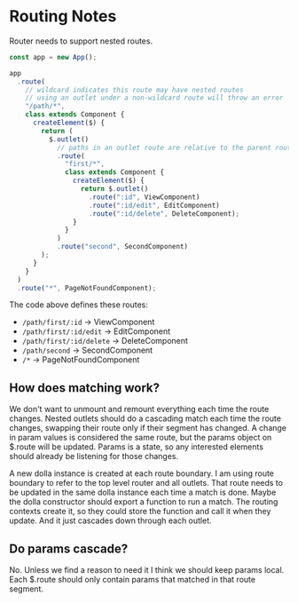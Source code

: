 # Routing Notes

Router needs to support nested routes.

```js
const app = new App();

app
  .route(
    // wildcard indicates this route may have nested routes
    // using an outlet under a non-wildcard route will throw an error
    "/path/*",
    class extends Component {
      createElement($) {
        return (
          $.outlet()
            // paths in an outlet route are relative to the parent route
            .route(
              "first/*",
              class extends Component {
                createElement($) {
                  return $.outlet()
                    .route(":id", ViewComponent)
                    .route(":id/edit", EditComponent)
                    .route(":id/delete", DeleteComponent);
                }
              }
            )
            .route("second", SecondComponent)
        );
      }
    }
  )
  .route("*", PageNotFoundComponent);
```

The code above defines these routes:

- `/path/first/:id` -> ViewComponent
- `/path/first/:id/edit` -> EditComponent
- `/path/first/:id/delete` -> DeleteComponent
- `/path/second` -> SecondComponent
- `/*` -> PageNotFoundComponent

## How does matching work?

We don't want to unmount and remount everything each time the route changes. Nested outlets should do a cascading match each time the route changes, swapping their route only if their segment has changed. A change in param values is considered the same route, but the params object on $.route will be updated. Params is a state, so any interested elements should already be listening for those changes.

A new dolla instance is created at each route boundary. I am using route boundary to refer to the top level router and all outlets. That route needs to be updated in the same dolla instance each time a match is done. Maybe the dolla constructor should export a function to run a match. The routing contexts create it, so they could store the function and call it when they update. And it just cascades down through each outlet.

## Do params cascade?

No. Unless we find a reason to need it I think we should keep params local. Each $.route should only contain params that matched in that route segment.
